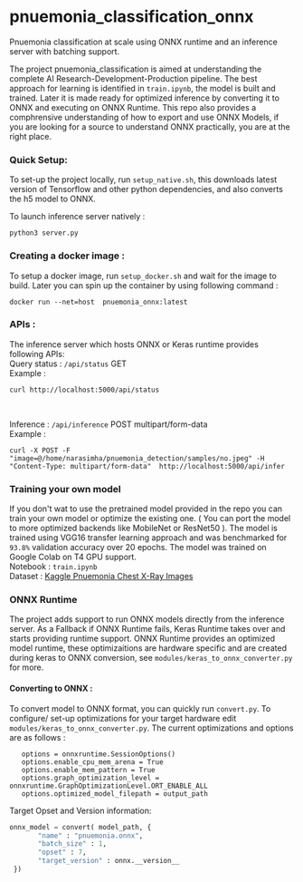 # pnuemonia_classification_onnx
Pnuemonia classification at scale using ONNX runtime and an inference server with batching support.

The project pnuemonia_classification is aimed at understanding the complete AI Research-Development-Production pipeline. The best approach for learning 
is identified in `train.ipynb`, the model is built and trained. Later it is made ready for optimized inference by converting it to ONNX and executing on ONNX Runtime.
This repo also provides a comphrensive understanding of how to export and use ONNX Models, if you are looking for a source to understand ONNX practically, you are
at the right place.

### Quick Setup:
To set-up the project locally, run `setup_native.sh`, this downloads latest version of Tensorflow and other python dependencies, and also
converts the h5 model to ONNX.

To launch inference server natively :
```
python3 server.py
```

### Creating a docker image :
To setup a docker image, run `setup_docker.sh` and wait for the image to build. Later you can spin up the container by using following command :
```
docker run --net=host  pnuemonia_onnx:latest
```

### APIs :
The inference server which hosts ONNX or Keras runtime provides following APIs:
<br/>
Query status : `/api/status` GET
<br/>
Example :
```
curl http://localhost:5000/api/status
```
<br/>

Inference : `/api/inference`  POST  multipart/form-data
<br/>
Example : 
```
curl -X POST -F "image=@/home/narasimha/pnuemonia_detection/samples/no.jpeg" -H "Content-Type: multipart/form-data"  http://localhost:5000/api/infer
```


### Training your own model 
If you don't wat to use the pretrained model provided in the repo you can train your own model or optimize the existing one. ( You can port
the model to more optimized backends like MobileNet or ResNet50 ). The model is trained using VGG16 transfer learning approach and was benchmarked 
for `93.8%` validation accuracy over 20 epochs. The model was trained on Google Colab on T4 GPU support.
<br/>
Notebook : `train.ipynb`
<br/>
Dataset : [Kaggle Pnuemonia Chest X-Ray Images](https://www.kaggle.com/paultimothymooney/chest-xray-pneumonia)


### ONNX Runtime
The project adds support to run ONNX models directly from the inference server. As a Fallback if ONNX Runtime fails, Keras Runtime takes over 
and starts providing runtime support. ONNX Runtime provides an optimized model runtime, these optimizaitions are hardware specific and are 
created during keras to ONNX conversion, see `modules/keras_to_onnx_converter.py` for more. 

#### Converting to ONNX :
To convert model to ONNX format, you can quickly run `convert.py`. To configure/ set-up optimizations for your target hardware edit
 `modules/keras_to_onnx_converter.py`. The current optimizations and options are as follows :
 
 ```pyhthon
    options = onnxruntime.SessionOptions()
    options.enable_cpu_mem_arena = True
    options.enable_mem_pattern = True
    options.graph_optimization_level = onnxruntime.GraphOptimizationLevel.ORT_ENABLE_ALL
    options.optimized_model_filepath = output_path
 
 ```
 Target Opset and Version information:
 ```python
 onnx_model = convert( model_path, {
        "name" : "pnuemonia.onnx",
        "batch_size" : 1,
        "opset" : 7,
        "target_version" : onnx.__version__
  })
```

